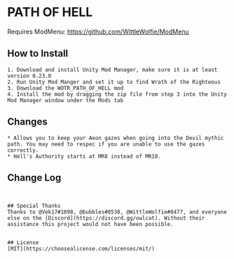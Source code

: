 # PATH OF HELL

Requires ModMenu:
https://github.com/WittleWolfie/ModMenu

## How to Install

```
1. Download and install Unity Mod Manager, make sure it is at least version 0.23.0
2. Run Unity Mod Manger and set it up to find Wrath of the Righteous
3. Download the WOTR_PATH_OF_HELL mod
4. Install the mod by dragging the zip file from step 3 into the Unity Mod Manager window under the Mods tab
```
## Changes
```
* Allows you to keep your Aeon gazes when going into the Devil mythic path. You may need to respec if you are unable to use the gazes correctly.
* Hell's Authority starts at MR8 instead of MR10.

```
## Change Log
```


## Special Thanks
Thanks to @Vek17#1898, @bubbles#0538, @WittleWolfie#8477, and everyone else on the [Discord](https://discord.gg/owlcat). Without their assistance this project would not have been possible.


## License
[MIT](https://choosealicense.com/licenses/mit/)
